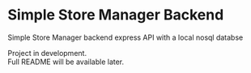 # Simple Store Manager Backend
Simple Store Manager backend express API with a local nosql databse

Project in development.  
Full README will be available later.